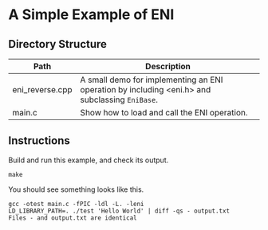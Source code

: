 A Simple Example of ENI
=======================

## Directory Structure

| Path            | Description                                     |
| --------------- | ----------------------------------------------- |
| eni_reverse.cpp | A small demo for implementing an ENI operation by including <eni.h> and subclassing `EniBase`. |
| main.c          | Show how to load and call the ENI operation.    |


## Instructions

Build and run this example, and check its output.

```
make
```

You should see something looks like this.

```
gcc -otest main.c -fPIC -ldl -L. -leni
LD_LIBRARY_PATH=. ./test 'Hello World' | diff -qs - output.txt
Files - and output.txt are identical
```

